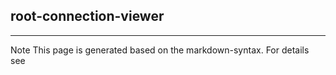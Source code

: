 ## root-connection-viewer

<hr/>
Note This page is generated based on the markdown-syntax. For details see <http://daringfireball.net/projects/markdown/syntax/>
